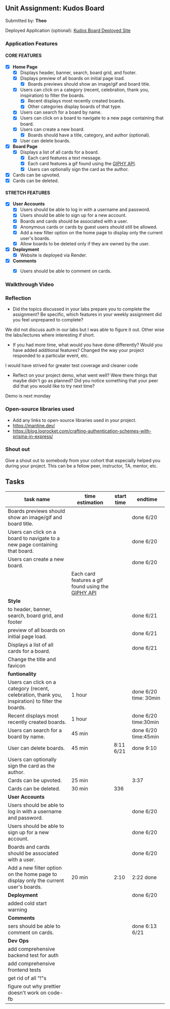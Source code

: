 ## Unit Assignment: Kudos Board

Submitted by: **Theo**

Deployed Application (optional): [Kudos Board Deployed Site](https://kudos-board-1-513p.onrender.com/)

### Application Features

#### CORE FEATURES

- [x] **Home Page**
  - [x] Displays header, banner, search, board grid, and footer.
  - [x] Displays preview of all boards on initial page load.
    - [x] Boards previews should show an image/gif and board title.
  - [x] Users can click on a category (recent, celebration, thank you, inspiration) to filter the boards.
    - [x] Recent displays most recently created boards.
    - [x] Other categories display boards of that type.
  - [x] Users can search for a board by name.
  - [x] Users can click on a board to navigate to a new page containing that board.
  - [x] Users can create a new board.
    - [x] Boards should have a title, category, and author (optional).
  - [x] User can delete boards.

- [x] **Board Page**
  - [x] Displays a list of all cards for a board.
    -  [x] Each card features a text message.
    -  [x] Each card features a gif found using the [GIPHY API](https://developers.giphy.com/docs/api/).
    -  [x] Users can optionally sign the card as the author.
-   [x] Cards can be upvoted.
-   [x] Cards can be deleted.

#### STRETCH FEATURES


- [x] **User Accounts**
  - [x] Users should be able to log in with a username and password.
  - [x] Users should be able to sign up for a new account.
  - [x]  Boards and cards should be associated with a user.
    - [x]  Anonymous cards or cards by guest users should still be allowed.
  - [x] Add a new filter option on the home page to display only the current user's boards.
  - [x] Allow boards to be deleted only if they are owned by the user.
- [x] **Deployment**
  - [x] Website is deployed via Render.
- [x] **Comments**
  - [x] Users should be able to comment on cards.


### Walkthrough Video


### Reflection

* Did the topics discussed in your labs prepare you to complete the assignment? Be specific, which features in your weekly assignment did you feel unprepared to complete?

We did not discuss auth in our labs but I was able to figure it out. Other wise the labs/lectures where interesting if short.

* If you had more time, what would you have done differently? Would you have added additional features? Changed the way your project responded to a particular event, etc.

I would have strived for greater test coverage and cleaner code

* Reflect on your project demo, what went well? Were there things that maybe didn't go as planned? Did you notice something that your peer did that you would like to try next time?

Demo is next monday


### Open-source libraries used

- Add any links to open-source libraries used in your project.
- https://mantine.dev/
- https://blog.logrocket.com/crafting-authentication-schemes-with-prisma-in-express/

### Shout out

Give a shout out to somebody from your cohort that especially helped you during your project. This can be a fellow peer, instructor, TA, mentor, etc.

## Tasks
| task name| time estimation | start time| endtime|
|------|------|------|------|
|Boards previews should show an image/gif and board title.|||done 6/20|
|Users can click on a board to navigate to a new page containing that board.|||done 6/20|
|Users can create a new board.|||done 6/20|
||Each card features a gif found using the [GIPHY API](https://developers.giphy.com/docs/api/)|||done 6/20|
|**Style**||||
| to header, banner, search, board grid, and footer |||done 6/21|
|preview of all boards on initial page load.|||done 6/21|
|Displays a list of all cards for a board.|||done 6/21|
|Change the title and favicon|||||
|**funtionality**|||||
|Users can click on a category (recent, celebration, thank you, inspiration) to filter the boards.|1 hour||done 6/20 time: 30min|
|Recent displays most recently created boards.|1 hour||done 6/20 time:30min|
|Users can search for a board by name.|45 min||done 6/20 time:45min|
|User can delete boards.|45 min|8:11 6/21|done 9:10|
|Users can optionally sign the card as the author.|||||
|Cards can be upvoted.|25 min||3:37|
|Cards can be deleted.|30 min|336||
|**User Accounts**||||
|Users should be able to log in with a username and password.|||done 6/20|
|Users should be able to sign up for a new account.|||done 6/20|
|Boards and cards should be associated with a user.|||done 6/20|
|Add a new filter option on the home page to display only the current user's boards.|20 min|2:10|2:22 done|
|**Deployment**|||done 6/20|
|added cold start warning||||
|**Comments**||||
|sers should be able to comment on cards.|||done 6:13 6/21|
|**Dev Ops**|||||
|add comprehensive backend test for auth||||
|add comprehensive frontend tests||||
|get rid of all "!"s||||
|figure out why prettier doesn't work on code-fb||||
